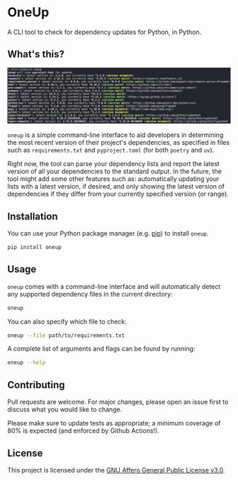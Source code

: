 # OneUp

A CLI tool to check for dependency updates for Python, in Python.

## What's this?

![Screenshot of oneup's output](./assets/screenshot.png)

`oneup` is a simple command-line interface to aid developers in determining the most recent version of their project's dependencies, as specified in files such as `requirements.txt` and `pyproject.toml` (for both `poetry` and `uv`).

Right now, the tool can parse your dependency lists and report the latest version of all your dependencies to the standard output. In the future, the tool might add some other features such as: automatically updating your lists with a latest version, if desired, and only showing the latest version of dependencies if they differ from your currently specified version (or range).

## Installation

You can use your Python package manager (e.g. [pip](https://pip.pypa.io/en/stable/)) to install `oneup`.

```bash
pip install oneup
```

## Usage

`oneup` comes with a command-line interface and will automatically detect any supported dependency files in the current directory:

```bash
oneup
```

You can also specify which file to check:

```bash
oneup --file path/to/requirements.txt
```

A complete list of arguments and flags can be found by running:

```bash
oneup --help
```

## Contributing

Pull requests are welcome. For major changes, please open an issue first to discuss what you would like to change.

Please make sure to update tests as appropriate; a minimum coverage of 80% is expected (and enforced by Github Actions!).

## License

This project is licensed under the [GNU Affero General Public License v3.0](https://github.com/aitorres/oneup/blob/main/LICENSE).
